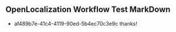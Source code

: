 ## OpenLocalization Workflow Test MarkDown

* af489b7e-41c4-4119-90ed-5b4ec70c3e9c 
thanks!



<!--HONumber=Feb16_HO3-->
